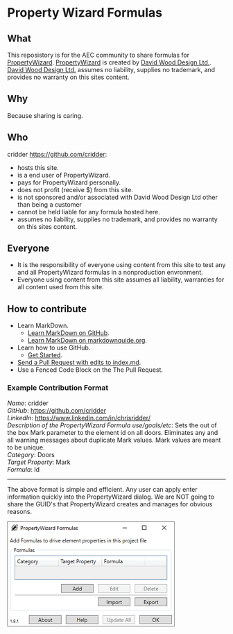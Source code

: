 # Property Wizard Formulas

## What
This reposistory is for the AEC community to share formulas for [PropertyWizard](https://apps.autodesk.com/en/Publisher/PublisherHomepage?ID=K3XURSQAXDBW).  [PropertyWizard](https://apps.autodesk.com/en/Publisher/PublisherHomepage?ID=K3XURSQAXDBW) is created by [David Wood Design Ltd.](https://davidwooddesign.com/).  [David Wood Design Ltd.](https://davidwooddesign.com/) assumes no liability, supplies no trademark, and provides no warranty on this sites content.

## Why
Because sharing is caring.

## Who
cridder https://github.com/cridder:
- hosts this site.
- is a end user of PropertyWizard.
- pays for PropertyWizard personally.
- does not profit (receive $) from this site.
- is not sponsored and/or associated with David Wood Design Ltd other than being a customer
- cannot be held liable for any formula hosted here.
- assumes no liability, supplies no trademark, and provides no warranty on this sites content.

## Everyone
- It is the responsibility of everyone using content from this site to test any and all PropertyWizard formulas in a nonproduction envronment.
- Everyone using content from this site assumes all liability, warranties for all content used from this site.

## How to contribute
- Learn MarkDown.
  - [Learn MarkDown on GitHub](https://docs.github.com/en/get-started/writing-on-github/getting-started-with-writing-and-formatting-on-github/basic-writing-and-formatting-syntax).
  - [Learn MarkDown on markdownquide.org](https://www.markdownguide.org/).
- Learn how to use GitHub.
  - [Get Started](https://docs.github.com/en/get-started).
- [Send a Pull Request with edits to index.md](https://docs.github.com/en/pull-requests/collaborating-with-pull-requests).
- Use a Fenced Code Block on the The Pull Request.
### Example Contribution Format  
*Name*: cridder<br/>
*GitHub*: https://github.com/cridder<br/>
*LinkedIn*: https://www.linkedin.com/in/chrisridder/<br/>
*Description of the PropertyWizard Formula use/goals/etc*: Sets the out of the box Mark parameter to the element id on all doors.  Eliminates any and all warning messages about duplicate Mark values.  Mark values are meant to be unique.<br/>
*Category*: Doors<br/>
*Target Property*: Mark<br/>
*Formula*: Id<br/>

---

The above format is simple and efficient.  Any user can apply enter information quickly into the PropertyWizard dialog.  We are NOT going to share the GUID's that PropertyWizard creates and manages for obvious reasons.

![PropertyWizard dialog](./docs/images/2022-11-21_18-03-00.png)
  